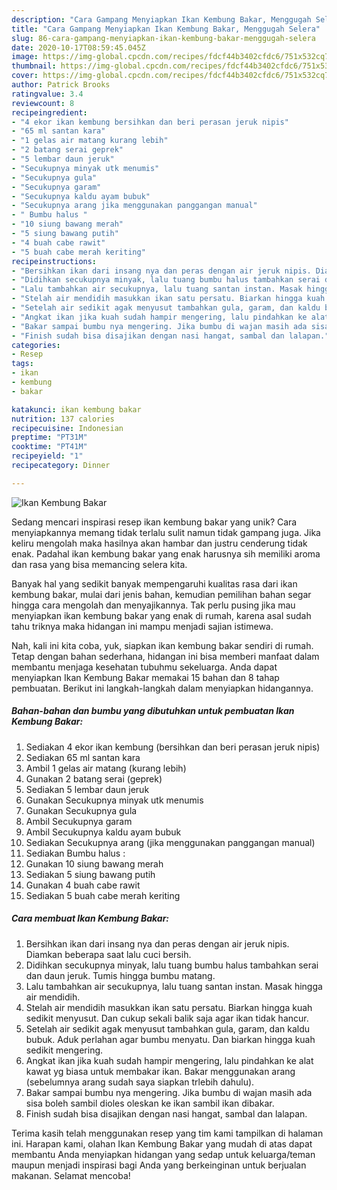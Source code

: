```yaml
---
description: "Cara Gampang Menyiapkan Ikan Kembung Bakar, Menggugah Selera"
title: "Cara Gampang Menyiapkan Ikan Kembung Bakar, Menggugah Selera"
slug: 86-cara-gampang-menyiapkan-ikan-kembung-bakar-menggugah-selera
date: 2020-10-17T08:59:45.045Z
image: https://img-global.cpcdn.com/recipes/fdcf44b3402cfdc6/751x532cq70/ikan-kembung-bakar-foto-resep-utama.jpg
thumbnail: https://img-global.cpcdn.com/recipes/fdcf44b3402cfdc6/751x532cq70/ikan-kembung-bakar-foto-resep-utama.jpg
cover: https://img-global.cpcdn.com/recipes/fdcf44b3402cfdc6/751x532cq70/ikan-kembung-bakar-foto-resep-utama.jpg
author: Patrick Brooks
ratingvalue: 3.4
reviewcount: 8
recipeingredient:
- "4 ekor ikan kembung bersihkan dan beri perasan jeruk nipis"
- "65 ml santan kara"
- "1 gelas air matang kurang lebih"
- "2 batang serai geprek"
- "5 lembar daun jeruk"
- "Secukupnya minyak utk menumis"
- "Secukupnya gula"
- "Secukupnya garam"
- "Secukupnya kaldu ayam bubuk"
- "Secukupnya arang jika menggunakan panggangan manual"
- " Bumbu halus "
- "10 siung bawang merah"
- "5 siung bawang putih"
- "4 buah cabe rawit"
- "5 buah cabe merah keriting"
recipeinstructions:
- "Bersihkan ikan dari insang nya dan peras dengan air jeruk nipis. Diamkan beberapa saat lalu cuci bersih."
- "Didihkan secukupnya minyak, lalu tuang bumbu halus tambahkan serai dan daun jeruk. Tumis hingga bumbu matang."
- "Lalu tambahkan air secukupnya, lalu tuang santan instan. Masak hingga air mendidih."
- "Stelah air mendidih masukkan ikan satu persatu. Biarkan hingga kuah sedikit menyusut. Dan cukup sekali balik saja agar ikan tidak hancur."
- "Setelah air sedikit agak menyusut tambahkan gula, garam, dan kaldu bubuk. Aduk perlahan agar bumbu menyatu. Dan biarkan hingga kuah sedikit mengering."
- "Angkat ikan jika kuah sudah hampir mengering, lalu pindahkan ke alat kawat yg biasa untuk membakar ikan. Bakar menggunakan arang (sebelumnya arang sudah saya siapkan trlebih dahulu)."
- "Bakar sampai bumbu nya mengering. Jika bumbu di wajan masih ada sisa boleh sambil dioles oleskan ke ikan sambil ikan dibakar."
- "Finish sudah bisa disajikan dengan nasi hangat, sambal dan lalapan."
categories:
- Resep
tags:
- ikan
- kembung
- bakar

katakunci: ikan kembung bakar 
nutrition: 137 calories
recipecuisine: Indonesian
preptime: "PT31M"
cooktime: "PT41M"
recipeyield: "1"
recipecategory: Dinner

---
```



![Ikan Kembung Bakar](https://img-global.cpcdn.com/recipes/fdcf44b3402cfdc6/751x532cq70/ikan-kembung-bakar-foto-resep-utama.jpg)

Sedang mencari inspirasi resep ikan kembung bakar yang unik? Cara menyiapkannya memang tidak terlalu sulit namun tidak gampang juga. Jika keliru mengolah maka hasilnya akan hambar dan justru cenderung tidak enak. Padahal ikan kembung bakar yang enak harusnya sih memiliki aroma dan rasa yang bisa memancing selera kita.



Banyak hal yang sedikit banyak mempengaruhi kualitas rasa dari ikan kembung bakar, mulai dari jenis bahan, kemudian pemilihan bahan segar hingga cara mengolah dan menyajikannya. Tak perlu pusing jika mau menyiapkan ikan kembung bakar yang enak di rumah, karena asal sudah tahu triknya maka hidangan ini mampu menjadi sajian istimewa.


Nah, kali ini kita coba, yuk, siapkan ikan kembung bakar sendiri di rumah. Tetap dengan bahan sederhana, hidangan ini bisa memberi manfaat dalam membantu menjaga kesehatan tubuhmu sekeluarga. Anda dapat menyiapkan Ikan Kembung Bakar memakai 15 bahan dan 8 tahap pembuatan. Berikut ini langkah-langkah dalam menyiapkan hidangannya.

<!--inarticleads1-->

##### Bahan-bahan dan bumbu yang dibutuhkan untuk pembuatan Ikan Kembung Bakar:

1. Sediakan 4 ekor ikan kembung (bersihkan dan beri perasan jeruk nipis)
1. Sediakan 65 ml santan kara
1. Ambil 1 gelas air matang (kurang lebih)
1. Gunakan 2 batang serai (geprek)
1. Sediakan 5 lembar daun jeruk
1. Gunakan Secukupnya minyak utk menumis
1. Gunakan Secukupnya gula
1. Ambil Secukupnya garam
1. Ambil Secukupnya kaldu ayam bubuk
1. Sediakan Secukupnya arang (jika menggunakan panggangan manual)
1. Sediakan  Bumbu halus :
1. Gunakan 10 siung bawang merah
1. Sediakan 5 siung bawang putih
1. Gunakan 4 buah cabe rawit
1. Sediakan 5 buah cabe merah keriting




<!--inarticleads2-->

##### Cara membuat Ikan Kembung Bakar:

1. Bersihkan ikan dari insang nya dan peras dengan air jeruk nipis. Diamkan beberapa saat lalu cuci bersih.
1. Didihkan secukupnya minyak, lalu tuang bumbu halus tambahkan serai dan daun jeruk. Tumis hingga bumbu matang.
1. Lalu tambahkan air secukupnya, lalu tuang santan instan. Masak hingga air mendidih.
1. Stelah air mendidih masukkan ikan satu persatu. Biarkan hingga kuah sedikit menyusut. Dan cukup sekali balik saja agar ikan tidak hancur.
1. Setelah air sedikit agak menyusut tambahkan gula, garam, dan kaldu bubuk. Aduk perlahan agar bumbu menyatu. Dan biarkan hingga kuah sedikit mengering.
1. Angkat ikan jika kuah sudah hampir mengering, lalu pindahkan ke alat kawat yg biasa untuk membakar ikan. Bakar menggunakan arang (sebelumnya arang sudah saya siapkan trlebih dahulu).
1. Bakar sampai bumbu nya mengering. Jika bumbu di wajan masih ada sisa boleh sambil dioles oleskan ke ikan sambil ikan dibakar.
1. Finish sudah bisa disajikan dengan nasi hangat, sambal dan lalapan.




Terima kasih telah menggunakan resep yang tim kami tampilkan di halaman ini. Harapan kami, olahan Ikan Kembung Bakar yang mudah di atas dapat membantu Anda menyiapkan hidangan yang sedap untuk keluarga/teman maupun menjadi inspirasi bagi Anda yang berkeinginan untuk berjualan makanan. Selamat mencoba!
